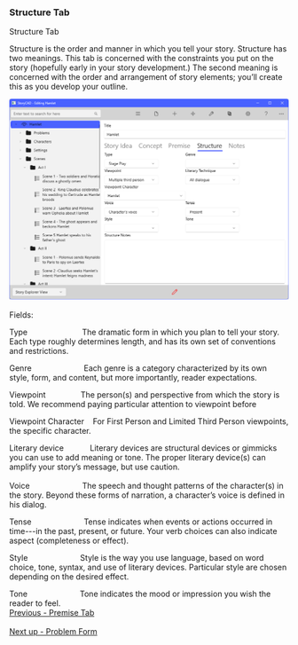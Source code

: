 ### Structure Tab ###
Structure Tab <br/>

Structure is the order and manner in which you tell your story. Structure has two meanings. This tab is concerned with the constraints you put on the story (hopefully early in your story development.) The second meaning is concerned with the order and arrangement of story elements; you’ll create this as you develop your outline.  <br/>

![](Overview-Structure-Tab.png)


Fields: <br/>

Type&nbsp;&nbsp;&nbsp;&nbsp;&nbsp;&nbsp;&nbsp;&nbsp;&nbsp;&nbsp;&nbsp;&nbsp;     &nbsp;&nbsp;&nbsp;&nbsp;&nbsp;&nbsp;&nbsp;&nbsp;&nbsp;&nbsp;&nbsp;&nbsp;The dramatic form in which you plan to tell your story. Each type roughly determines length, and has its own set of conventions and restrictions. <br/>

Genre&nbsp;&nbsp;&nbsp;&nbsp;&nbsp;&nbsp;&nbsp;&nbsp;&nbsp;&nbsp;&nbsp;&nbsp;&nbsp;&nbsp;&nbsp;&nbsp;&nbsp;&nbsp;&nbsp;&nbsp;&nbsp;&nbsp;&nbsp;&nbsp;Each genre is a category characterized by its own style, form, and content, but more importantly, reader expectations. <br/>

Viewpoint&nbsp;&nbsp;&nbsp;&nbsp;&nbsp;&nbsp;&nbsp;&nbsp;&nbsp;&nbsp;&nbsp;&nbsp;&nbsp;&nbsp;&nbsp;&nbsp;The person(s) and perspective from which the story is told. We recommend paying particular attention to viewpoint before  &nbsp;&nbsp;&nbsp;&nbsp;&nbsp;&nbsp;&nbsp;&nbsp; <br/>

Viewpoint Character&nbsp;&nbsp;&nbsp;&nbsp;For First Person and Limited Third Person viewpoints, the specific character.  &nbsp;&nbsp;&nbsp;&nbsp;&nbsp;&nbsp;&nbsp;&nbsp; <br/>


Literary device&nbsp;&nbsp;&nbsp;&nbsp;&nbsp;&nbsp;&nbsp;&nbsp;&nbsp;&nbsp;&nbsp;&nbsp;Literary devices are structural devices or gimmicks you can use to add meaning or tone. The proper literary device(s) can amplify your story’s message, but use caution. <br/>
&nbsp;&nbsp;&nbsp;&nbsp; <br/>
Voice&nbsp;&nbsp;&nbsp;&nbsp;&nbsp;&nbsp;&nbsp;&nbsp;&nbsp;&nbsp;&nbsp;&nbsp;&nbsp;&nbsp;&nbsp;&nbsp;&nbsp;&nbsp;&nbsp;&nbsp;&nbsp;&nbsp;&nbsp;&nbsp;The speech and thought patterns of the character(s) in the story. Beyond these forms of narration, a character’s voice is defined in his dialog. <br/>

Tense&nbsp;&nbsp;&nbsp;&nbsp;&nbsp;&nbsp;&nbsp;&nbsp;&nbsp;&nbsp;&nbsp;&nbsp;&nbsp;&nbsp;&nbsp;&nbsp;&nbsp;&nbsp;&nbsp;&nbsp;&nbsp;&nbsp;&nbsp;&nbsp;Tense indicates when events or actions occurred in time---in the past, present, or future. Your verb choices can also indicate aspect (completeness or effect). <br/>

Style&nbsp;&nbsp;&nbsp;&nbsp;&nbsp;&nbsp;&nbsp;&nbsp;&nbsp;&nbsp;&nbsp;&nbsp;&nbsp;&nbsp;&nbsp;&nbsp;&nbsp;&nbsp;&nbsp;&nbsp;&nbsp;&nbsp;&nbsp;&nbsp;Style is the way you use language, based on word choice, tone, syntax, and use of literary devices. Particular style are chosen depending on the desired effect. <br/>

Tone&nbsp;&nbsp;&nbsp;&nbsp;&nbsp;&nbsp;&nbsp;&nbsp;&nbsp;&nbsp;&nbsp;&nbsp;&nbsp;&nbsp;&nbsp;&nbsp;&nbsp;&nbsp;&nbsp;&nbsp;&nbsp;&nbsp;&nbsp;&nbsp;Tone indicates the mood or impression you wish the reader to feel. <br/>
[Previous - Premise Tab](Premise_Tab.md) <br/><br/>
[Next up - Problem Form](Problem_Form.md)
